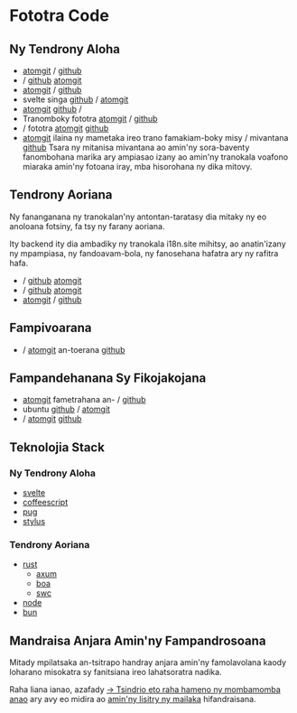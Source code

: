 # Fototra Code

## Ny Tendrony Aloha

* [atomgit](https://atomgit.com/i18n/proto) / [github](https://github.com/i18n-site/site)
* / [github](https://github.com/i18n-site/md) [atomgit](https://atomgit.com/i18n/md)
* [atomgit](https://atomgit.com/i18n/18x) / [github](https://github.com/i18n-site/18x)
* svelte singa [github](https://github.com/i18n-site/plugin) / [atomgit](https://atomgit.com/i18n/plugin)
* [atomgit](https://atomgit.com/i18n/proto) [github](https://github.com/i18n-site/proto) /
* Tranomboky fototra [atomgit](https://atomgit.com/i18n/lib) / [github](https://github.com/i18n-site/lib)
* / fototra [atomgit](https://atomgit.com/i18n/ie) [github](https://github.com/i18n-site/ie)
* [atomgit](https://atomgit.com/i18n/x) ilaina ny mametaka ireo trano famakiam-boky misy / mivantana [github](https://github.com/i18n-site/x)
  Tsara ny mitanisa mivantana ao amin'ny sora-baventy fanombohana marika ary ampiasao izany ao amin'ny tranokala voafono miaraka amin'ny fotoana iray, mba hisorohana ny dika mitovy.

## Tendrony Aoriana

Ny fananganana ny tranokalan'ny antontan-taratasy dia mitaky ny eo anoloana fotsiny, fa tsy ny farany aoriana.

Ity backend ity dia ambadiky ny tranokala i18n.site mihitsy, ao anatin'izany ny mpampiasa, ny fandoavam-bola, ny fanosehana hafatra ary ny rafitra hafa.

* / [github](https://github.com/i18n-api/srv) [atomgit](https://atomgit.com/i18n-api/srv)
* / [github](https://github.com/i18n-api/pub) [atomgit](https://atomgit.com/i18n-api/pub)
* [atomgit](https://atomgit.com/i18n/rust) / [github](https://github.com/i18n-site/rust)

## Fampivoarana

* / [atomgit](https://atomgit.com/i18n-api/srv.docker) an-toerana [github](https://github.com/i18n-api/srv.docker)

## Fampandehanana Sy Fikojakojana

* [atomgit](https://atomgit.com/i18n-ops/ops) fametrahana an- / [github](https://github.com/i18n-ops/ops)
* ubuntu [github](https://github.com/i18n-ops/ubuntu) / [atomgit](https://atomgit.com/i18n-ops/ubuntu)
* / [atomgit](https://atomgit.com/i18n/cron) [github](https://github.com/i18n-cron/cron)

## Teknolojia Stack

### Ny Tendrony Aloha

* [svelte](//svelte.dev)
* [coffeescript](//coffeescript.org)
* [pug](https://github.com/pugjs/pug)
* [stylus](https://stylus.com)

### Tendrony Aoriana

* [rust](//rust.org)
  * [axum](//github.com/tokio-rs/axum)
  * [boa](//github.com/boa-dev/boa)
  * [swc](//swc.rs)
* [node](//nodejs.org)
* [bun](//bun.dev)

## Mandraisa Anjara Amin'ny Fampandrosoana

Mitady mpilatsaka an-tsitrapo handray anjara amin'ny famolavolana kaody loharano misokatra sy fanitsiana ireo lahatsoratra nadika.

Raha liana ianao, azafady [→ Tsindrio eto raha hameno ny mombamomba anao](https://ggl.link/i18n) ary avy eo midira ao [amin'ny lisitry ny mailaka](https://groups.google.com/u/2/g/i18n-site) hifandraisana.